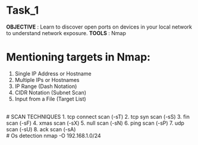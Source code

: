 # Task_1
**OBJECTIVE** : Learn to discover open ports on devices in your local network to
understand network exposure.
**TOOLS** : Nmap
# Mentioning  targets in Nmap:
1. Single IP Address or Hostname
2. Multiple IPs or Hostnames
3. IP Range (Dash Notation)
4. CIDR Notation (Subnet Scan)
5. Input from a File (Target List)
<br>
# SCAN TECHNIQUES
1. tcp connect scan (-sT)
2. tcp syn scan (-sS)
3. fin scan (-sF)
4. xmas scan (-sX)
5. null scan (-sN)
6. ping scan (-sP)
7. udp scan (-sU)
8. ack scan (-sA)
<br>
# Os detection 
nmap -O 192.168.1.0/24
